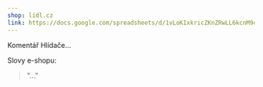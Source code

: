 ```yaml
---
shop: lidl.cz
link: https://docs.google.com/spreadsheets/d/1vLoKIxkricZKnZRwLL6kcnM9cUYQTIVqPkkfz1mrKHw/edit?usp=sharing
---
```


Komentář Hlídače...

Slovy e-shopu:

> "..."
